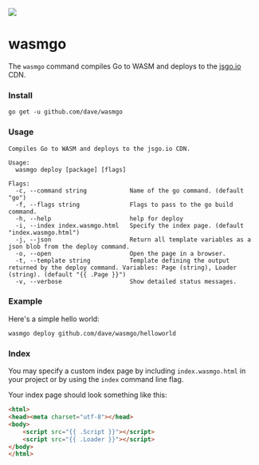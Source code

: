 <a href="https://patreon.com/davebrophy" title="Help with my hosting bills using Patreon"><img src="https://img.shields.io/badge/patreon-donate-yellow.svg" style="max-width:100%;"></a>

# wasmgo

The `wasmgo` command compiles Go to WASM and deploys to the [jsgo.io](https://github.com/dave/jsgo) 
CDN.

### Install

`go get -u github.com/dave/wasmgo`


### Usage

```
Compiles Go to WASM and deploys to the jsgo.io CDN.

Usage:
  wasmgo deploy [package] [flags]

Flags:
  -c, --command string            Name of the go command. (default "go")
  -f, --flags string              Flags to pass to the go build command.
  -h, --help                      help for deploy
  -i, --index index.wasmgo.html   Specify the index page. (default "index.wasmgo.html")
  -j, --json                      Return all template variables as a json blob from the deploy command.
  -o, --open                      Open the page in a browser.
  -t, --template string           Template defining the output returned by the deploy command. Variables: Page (string), Loader (string). (default "{{ .Page }}")
  -v, --verbose                   Show detailed status messages.
```

### Example

Here's a simple hello world:

```
wasmgo deploy github.com/dave/wasmgo/helloworld
```

### Index

You may specify a custom index page by including `index.wasmgo.html` in your project or by using the `index` 
command line flag.

Your index page should look something like this:

```html
<html>
<head><meta charset="utf-8"></head>
<body>
	<script src="{{ .Script }}"></script>
	<script src="{{ .Loader }}"></script>
</body>
</html>
```
